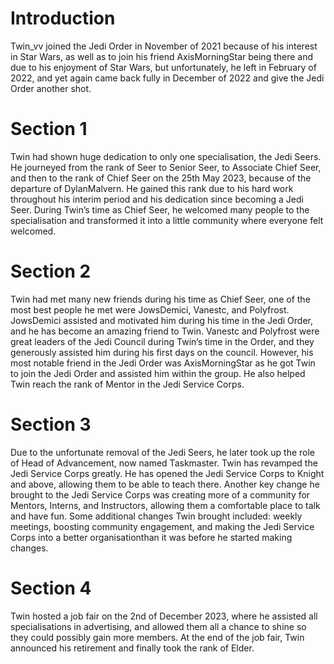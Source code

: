 # Introduction

Twin_vv joined the Jedi Order in November of 2021 because of his interest in Star Wars, as well as to join his friend AxisMorningStar being there and due to his enjoyment of Star Wars, but unfortunately, he left in February of 2022, and yet again came back fully in December of 2022 and give the Jedi Order another shot.

# Section 1

Twin had shown huge dedication to only one specialisation, the Jedi Seers.
He journeyed from the rank of Seer to Senior Seer, to Associate Chief Seer, and then to the rank of Chief Seer on the 25th May 2023, because of the departure of DylanMalvern.
He gained this rank due to his hard work throughout his interim period and his dedication since becoming a Jedi Seer.
During Twin’s time as Chief Seer, he welcomed many people to the specialisation and transformed it into a little community where everyone felt welcomed.

# Section 2

Twin had met many new friends during his time as Chief Seer, one of the most best people he met were JowsDemici, Vanestc, and Polyfrost.
JowsDemici assisted and motivated him during his time in the Jedi Order, and he has become an amazing friend to Twin.
Vanestc and Polyfrost were great leaders of the Jedi Council during Twin’s time in the Order, and they generously assisted him during his first days on the council.
However, his most notable friend in the Jedi Order was AxisMorningStar as he got Twin to join the Jedi Order and assisted him within the group.
He also helped Twin reach the rank of Mentor in the Jedi Service Corps.

# Section 3

Due to the unfortunate removal of the Jedi Seers, he later took up the role of Head of Advancement, now named Taskmaster.
Twin has revamped the Jedi Service Corps greatly.
He has opened the Jedi Service Corps to Knight and above, allowing them to be able to teach there.
Another key change he brought to the Jedi Service Corps was creating more of a community for Mentors, Interns, and Instructors, allowing them a comfortable place to talk and have fun.
Some additional changes Twin brought included: weekly meetings, boosting community engagement, and making the  Jedi Service Corps into a better organisationthan it was before he started making changes.

# Section 4

Twin hosted a job fair on the 2nd of December 2023, where he assisted all specialisations in advertising, and allowed them all a chance to shine so they could possibly gain more members.
At the end of the job fair, Twin announced his retirement and finally took the rank of Elder.
